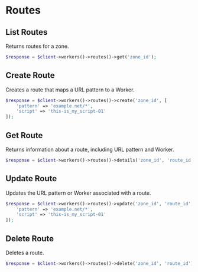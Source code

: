 # Routes

## List Routes

Returns routes for a zone.

```php [php]
$response = $client->workers()->routes()->get('zone_id');
```

## Create Route

Creates a route that maps a URL pattern to a Worker.

```php [php]
$response = $client->workers()->routes()->create('zone_id', [
    'pattern' => 'example.net/*',
    'script' => 'this-is_my_script-01'
]);
```

## Get Route

Returns information about a route, including URL pattern and Worker.

```php [php]
$response = $client->workers()->routes()->details('zone_id', 'route_id');
```

## Update Route

Updates the URL pattern or Worker associated with a route.

```php [php]
$response = $client->workers()->routes()->update('zone_id', 'route_id', [
    'pattern' => 'example.net/*',
    'script' => 'this-is_my_script-01'
]);
```

## Delete Route

Deletes a route.

```php [php]
$response = $client->workers()->routes()->delete('zone_id', 'route_id');
```